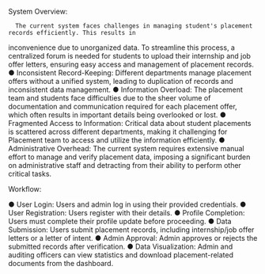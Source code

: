 System Overview:

      The current system faces challenges in managing student's placement records efficiently. This results in
inconvenience due to unorganized data. To streamline this process, a centralized forum is needed for students
to upload their internship and job offer letters, ensuring easy access and management of placement records.
● Inconsistent Record-Keeping: Different departments manage placement offers without a unified
system, leading to duplication of records and inconsistent data management.
● Information Overload: The placement team and students face difficulties due to the sheer volume
of documentation and communication required for each placement offer, which often results in
important details being overlooked or lost.
● Fragmented Access to Information: Critical data about student placements is scattered across
different departments, making it challenging for Placement team to access and utilize the
information efficiently.
● Administrative Overhead: The current system requires extensive manual effort to manage and
verify placement data, imposing a significant burden on administrative staff and detracting from
their ability to perform other critical tasks.

Workflow:

● User Login: Users and admin log in using their provided credentials.
● User Registration: Users register with their details.
● Profile Completion: Users must complete their profile update before proceeding.
● Data Submission: Users submit placement records, including internship/job offer letters or a letter of
intent.
● Admin Approval: Admin approves or rejects the submitted records after verification.
● Data Visualization: Admin and auditing officers can view statistics and download placement-related
documents from the dashboard.
